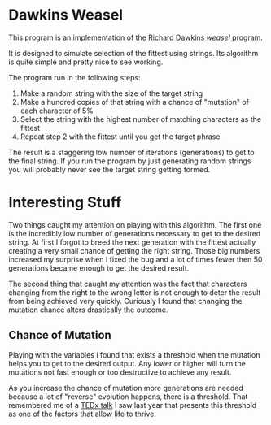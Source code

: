 Dawkins Weasel
==============

This program is an implementation of the
[Richard Dawkins _weasel_ program](http://en.wikipedia.org/wiki/Weasel_program).

It is designed to simulate selection of the fittest using strings. Its
algorithm is quite simple and pretty nice to see working.

The program run in the following steps:

1. Make a random string with the size of the target string
2. Make a hundred copies of that string with a chance of "mutation"
of each character of 5%
3. Select the string with the highest number of matching characters as
the fittest
4. Repeat step 2 with the fittest until you get the target phrase

The result is a staggering low number of iterations (generations) to
get to the final string. If you run the program by just generating
random strings you will probably never see the target string getting
formed.

Interesting Stuff
=================

Two things caught my attention on playing with this algorithm. The first
one is the incredibly low number of generations necessary to get to the
desired string. At first I forgot to breed the next generation with
the fittest actually creating a very small chance of getting the right
string. Those big numbers increased my surprise when I fixed the bug
and a lot of times fewer then 50 generations became enough to
get the desired result.

The second thing that caught my attention was the fact that characters
changing from the right to the wrong letter is not enough to deter
the result from being achieved very quickly. Curiously I found that
changing the mutation chance alters drastically the outcome.

Chance of Mutation
------------------

Playing with the variables I found that exists a threshold when
the mutation helps you to get to the desired output. Any lower
or higher will turn the mutations not fast enough or too destructive
to achieve any result.

As you increase the chance of mutation more generations are needed because
a lot of "reverse" evolution happens, there is a threshold. That remembered me of a
[TEDx talk](http://www.youtube.com/watch?v=BBao3D6sBto) I saw last year
that presents this threshold as one of the factors that allow life to thrive.
